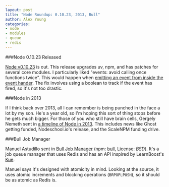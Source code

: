 ```yaml
---
layout: post
title: "Node Roundup: 0.10.23, 2013, Bull"
author: Alex Young
categories:
- node
- modules
- queue
- redis
---
```


###Node 0.10.23 Released

[Node v0.10.23](http://blog.nodejs.org/2013/12/11/node-v0-10-23-stable/) is out.  This release upgrades uv, npm, and has patches for several core modules.  I particularly liked "events: avoid calling once functions twice".  This would happen when [emitting an event from inside the event hander](https://github.com/joyent/node/commit/c9d93f34311ce0a9b59ed9f4511a2e3ba69e0f25).  The fix involves using a boolean to track if the event has fired, so it's not too drastic.

###Node in 2013

If I think back over 2013, all I can remember is being punched in the face a lot by my son.  He's a year old, so I'm hoping this sort of thing stops before he gets much bigger.  For those of you who still have brain cells, Gergely Nemeth sent in [a timeline of Node in 2013](http://gergelyke.github.io/node2013/).  This includes news like Ghost getting funded, Nodeschool.io's release, and the ScaleNPM funding drive.

###Bull Job Manager

Manuel Astudillo sent in [Bull Job Manager](https://github.com/OptimalBits/bull) (npm: [bull](https://npmjs.org/package/bull), License: _BSD_).  It's a job queue manager that uses Redis and has an API inspired by LearnBoost's [Kue](https://npmjs.org/package/kue).

Manuel says it's designed with atomicity in mind.  Looking at the source, it uses atomic increments and blocking operations (`BRPOPLPUSH`), so it should be as atomic as Redis is.
